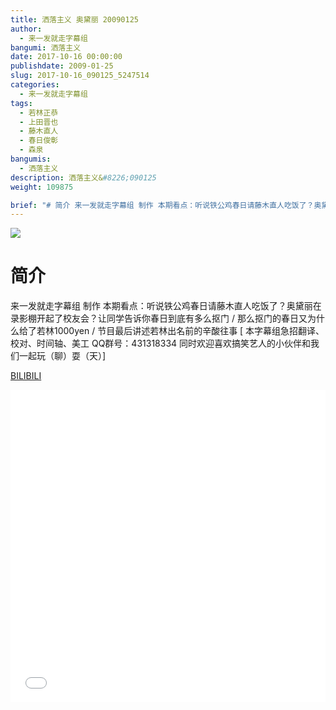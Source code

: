 ```yaml
---
title: 洒落主义 奥黛丽 20090125
author: 
  - 来一发就走字幕组
bangumi: 洒落主义
date: 2017-10-16 00:00:00
publishdate: 2009-01-25
slug: 2017-10-16_090125_5247514
categories: 
  - 来一发就走字幕组
tags: 
  - 若林正恭
  - 上田晋也
  - 藤木直人
  - 春日俊彰
  - 森泉
bangumis: 
  - 洒落主义
description: 洒落主义&#8226;090125
weight: 109875

brief: "# 简介 来一发就走字幕组 制作 本期看点：听说铁公鸡春日请藤木直人吃饭了？奥黛丽在录影棚开起了校友会？让同学告诉你春日到底有多么抠门 / 那么抠门的春日又为什么给了若林1000yen / 节目最后讲述若林出名前的辛酸往事"
---
```


![](https://i.imgur.com/100HVHX.jpg)

# 简介  
来一发就走字幕组 制作 本期看点：听说铁公鸡春日请藤木直人吃饭了？奥黛丽在录影棚开起了校友会？让同学告诉你春日到底有多么抠门 / 那么抠门的春日又为什么给了若林1000yen / 节目最后讲述若林出名前的辛酸往事 [ 本字幕组急招翻译、校对、时间轴、美工  QQ群号：431318334  同时欢迎喜欢搞笑艺人的小伙伴和我们一起玩（聊）耍（天）]

  [BILIBILI](https://www.bilibili.com/video/av5247514/)


<div class="vcontainer">  <iframe class='video' src="//www.bilibili.com/blackboard/player.html?aid=5247514" width="100%" height="500" frameborder="0" allowfullscreen="allowfullscreen"></iframe></div>
